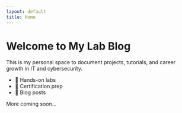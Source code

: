 ```yaml
---
layout: default
title: Home
---
```


# Welcome to My Lab Blog

This is my personal space to document projects, tutorials, and career growth in IT and cybersecurity.

- 🔧 Hands-on labs
- 🧠 Certification prep
- 📝 Blog posts

More coming soon...

